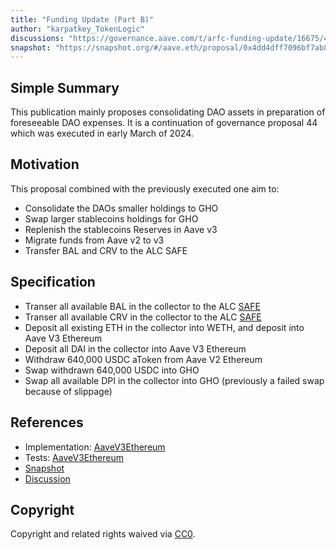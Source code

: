 ```yaml
---
title: "Funding Update (Part B)"
author: "karpatkey_TokenLogic"
discussions: "https://governance.aave.com/t/arfc-funding-update/16675/4"
snapshot: "https://snapshot.org/#/aave.eth/proposal/0x4dd4dff7096bf7ab8c4c071975d40f4cf709c41b4b6b7c60777a6dd50d2ecd09"
---
```


## Simple Summary

This publication mainly proposes consolidating DAO assets in preparation of foreseeable DAO expenses. It is a continuation of governance proposal 44 which was executed in early March of 2024.

## Motivation

This proposal combined with the previously executed one aim to:

- Consolidate the DAOs smaller holdings to GHO
- Swap larger stablecoins holdings for GHO
- Replenish the stablecoins Reserves in Aave v3
- Migrate funds from Aave v2 to v3
- Transfer BAL and CRV to the ALC SAFE

## Specification

- Transer all available BAL in the collector to the ALC [SAFE](https://etherscan.io/address/0x205e795336610f5131Be52F09218AF19f0f3eC60)
- Transer all available CRV in the collector to the ALC [SAFE](https://etherscan.io/address/0x205e795336610f5131Be52F09218AF19f0f3eC60)
- Deposit all existing ETH in the collector into WETH, and deposit into Aave V3 Ethereum
- Deposit all DAI in the collector into Aave V3 Ethereum
- Withdraw 640,000 USDC aToken from Aave V2 Ethereum
- Swap withdrawn 640,000 USDC into GHO
- Swap all available DPI in the collector into GHO (previously a failed swap because of slippage)

## References

- Implementation: [AaveV3Ethereum](https://github.com/bgd-labs/aave-proposals-v3/blob/3fe3470367bdd903b6fe91cf061b000fde31590a/src/20240324_AaveV3Ethereum_FundingUpdatePartB/AaveV3Ethereum_FundingUpdatePartB_20240324.sol)
- Tests: [AaveV3Ethereum](https://github.com/bgd-labs/aave-proposals-v3/blob/3fe3470367bdd903b6fe91cf061b000fde31590a/src/20240324_AaveV3Ethereum_FundingUpdatePartB/AaveV3Ethereum_FundingUpdatePartB_20240324.t.sol)
- [Snapshot](https://snapshot.org/#/aave.eth/proposal/0x4dd4dff7096bf7ab8c4c071975d40f4cf709c41b4b6b7c60777a6dd50d2ecd09)
- [Discussion](https://governance.aave.com/t/arfc-funding-update/16675/4)

## Copyright

Copyright and related rights waived via [CC0](https://creativecommons.org/publicdomain/zero/1.0/).
